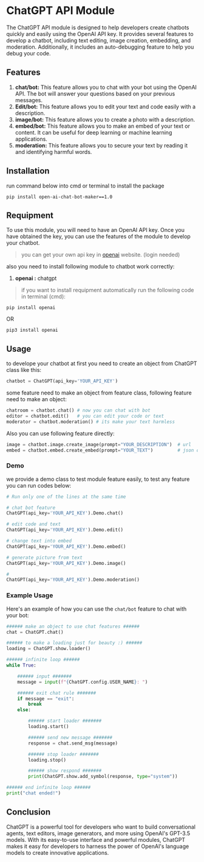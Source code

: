 # ChatGPT API Module

The ChatGPT API module is designed to help developers create chatbots quickly and easily using the OpenAI API key. It provides several features to develop a chatbot, including text editing, image creation, embedding, and moderation. Additionally, it includes an auto-debugging feature to help you debug your code.

## Features
1. **chat/bot:** This feature allows you to chat with your bot using the OpenAI API. The bot will answer your questions based on your previous messages.
2. **Edit/bot:** This feature allows you to edit your text and code easily with a description.
3. **image/bot:** This feature allows you to create a photo with a description.
4. **embed/bot:** This feature allows you to make an embed of your text or content. It can be useful for deep learning or machine learning applications.
5. **moderation:** This feature allows you to secure your text by reading it and identifying harmful words.

## Installation
run command below into cmd or terminal to install the package
```
pip install open-ai-chat-bot-maker==1.0
```
## Requipment
To use this module, you will need to have an OpenAI API key. Once you have obtained the key, you can use the features of the module to develop your chatbot.
> you can get your own api key in [openai](https://platform.openai.com/account/api-keys) website. (login needed)

also you need to install following module to chatbot work correctly:
1. **openai :** chatgpt

> if you want to install requipment automatically run the following code in terminal (cmd):
```
pip install openai
```
OR
```
pip3 install openai
```
## Usage
to develope your chatbot at first you need to create an object from ChatGPT class like this:
```python
chatbot = ChatGPT(api_key='YOUR_API_KEY')
```

some feature need to make an object from feature class, following feature need to make an object:
```python
chatroom = chatbot.chat() # now you can chat with bot
editor = chatbot.edit()   # you can edit your code or text
moderator = chatbot.moderation() # its make your text harmless
```

Also you can use following feature directly:
```python
image = chatbot.image.create_image(prompt="YOUR_DESCRIPTION")  # url
embed = chatbot.embed.create_embed(prompt="YOUR_TEXT")         # json object
```
### Demo
we provide a demo class to test module feature easily, to test any feature you can run codes below:

```python
# Run only one of the lines at the same time

# chat bot feature
ChatGPT(api_key='YOUR_API_KEY').Demo.chat()

# edit code and text
ChatGPT(api_key='YOUR_API_KEY').Demo.edit()

# change text into embed
ChatGPT(api_key='YOUR_API_KEY').Demo.embed()

# generate picture from text
ChatGPT(api_key='YOUR_API_KEY').Demo.image()

#
ChatGPT(api_key='YOUR_API_KEY').Demo.moderation()
```

### Example Usage
Here's an example of how you can use the `chat/bot` feature to chat with your bot:

```python
###### make an object to use chat features ######
chat = ChatGPT.chat()

###### to make a loading just for beauty :) ######
loading = ChatGPT.show.loader()

###### infinite loop ######
while True:

    ###### input #######
    message = input(f"{ChatGPT.config.USER_NAME}: ")

    ###### exit chat rule #######
    if message == "exit":
        break
    else:

        ###### start loader #######
        loading.start()

        ###### send new message #######
        response = chat.send_msg(message)

        ###### stop loader #######
        loading.stop()

        ###### show respond #######
        print(ChatGPT.show.add_symbol(response, type="system"))

###### end infinite loop ######
print("chat ended!")
```
## Conclusion
ChatGPT is a powerful tool for developers who want to build conversational agents, text editors, image generators, and more using OpenAI's GPT-3.5 models. With its easy-to-use interface and powerful modules, ChatGPT makes it easy for developers to harness the power of OpenAI's language models to create innovative applications.
